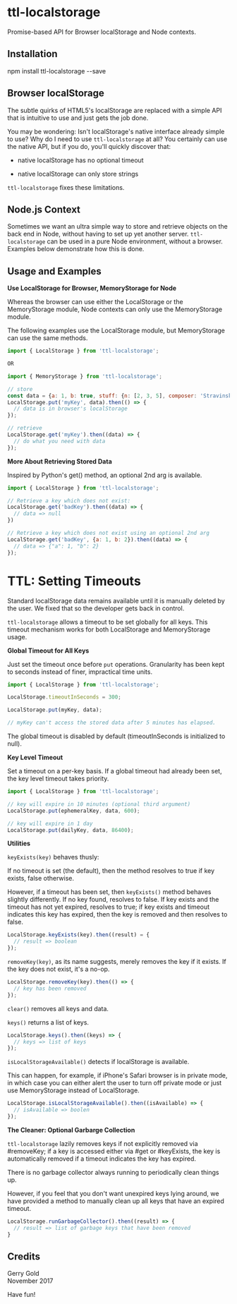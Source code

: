 ttl-localstorage
================

Promise-based API for Browser localStorage and Node contexts.

Installation
------------

npm install ttl-localstorage --save

Browser localStorage
---------------------

The subtle quirks of HTML5's localStorage are replaced with a simple API that
is intuitive to use and just gets the job done.

You may be wondering: Isn't localStorage's native interface already simple to
use? Why do I need to use <code>ttl-localstorage</code> at all? You certainly
can use the native API, but if you do, you'll quickly discover that:

 - native localStorage has no optional timeout

 - native localStorage can only store strings

<code>ttl-localstorage</code> fixes these limitations.

Node.js Context
----------------

Sometimes we want an ultra simple way to store and retrieve objects on the back
end in Node, without having to set up yet another server.
<code>ttl-localstorage</code> can be used in a pure Node environment, without a
browser. Examples below demonstrate how this is done.

Usage and Examples
------------------

__Use LocalStorage for Browser, MemoryStorage for Node__

Whereas the browser can use either the LocalStorage or the MemoryStorage module,
Node contexts can only use the MemoryStorage module.

The following examples use the LocalStorage module, but MemoryStorage can use
the same methods.

```javascript
import { LocalStorage } from 'ttl-localstorage';

OR

import { MemoryStorage } from 'ttl-localstorage';

// store
const data = {a: 1, b: true, stuff: {n: [2, 3, 5], composer: 'Stravinsky'}};
LocalStorage.put('myKey', data).then(() => {
  // data is in browser's localStorage
});

// retrieve
LocalStorage.get('myKey').then((data) => {
  // do what you need with data
});
```

__More About Retrieving Stored Data__

Inspired by Python's get() method, an optional 2nd arg is available.

```javascript
import { LocalStorage } from 'ttl-localstorage';

// Retrieve a key which does not exist:
LocalStorage.get('badKey').then((data) => {
  // data => null
})

// Retrieve a key which does not exist using an optional 2nd arg
LocalStorage.get('badKey', {a: 1, b: 2}).then((data) => {
  // data => {"a": 1, "b": 2}
});
```

TTL: Setting Timeouts
=====================

Standard localStorage data remains available until it is manually deleted by
the user. We fixed that so the developer gets back in control.

<code>ttl-localstorage</code> allows a timeout to be set globally for all keys. This
timeout mechanism works for both LocalStorage and MemoryStorage usage.

__Global Timeout for All Keys__

Just set the timeout once before <code>put</code> operations. Granularity has been kept to seconds instead of finer, impractical time units.

```javascript
import { LocalStorage } from 'ttl-localstorage';

LocalStorage.timeoutInSeconds = 300;

LocalStorage.put(myKey, data);

// myKey can't access the stored data after 5 minutes has elapsed.
```

The global timeout is disabled by default (timeoutInSeconds is initialized to null).

__Key Level Timeout__

Set a timeout on a per-key basis. If a global timeout had already been set, the key level timeout takes priority.

```javascript
import { LocalStorage } from 'ttl-localstorage';

// key will expire in 10 minutes (optional third argument)
LocalStorage.put(ephemeralKey, data, 600);

// key will expire in 1 day
LocalStorage.put(dailyKey, data, 86400);

```

__Utilities__

`keyExists(key)` behaves thusly:

If no timeout is set (the default), then the method resolves to true if key
exists, false otherwise.

However, if a timeout has been set, then `keyExists()` method behaves slightly
differently. If no key found, resolves to false. If key exists and the timeout
has not yet expired, resolves to true; if key exists and timeout indicates this
key has expired, then the key is removed and then resolves to false.

```javascript
LocalStorage.keyExists(key).then((result) = {
  // result => boolean
});
```

`removeKey(key)`, as its name suggests, merely removes the key if it exists. If the
key does not exist, it's a no-op.

```javascript
LocalStorage.removeKey(key).then(() => {
  // key has been removed
});
```

`clear()` removes all keys and data.

`keys()` returns a list of keys.

```javascript
LocalStorage.keys().then((keys) => {
  // keys => list of keys
});
```

`isLocalStorageAvailable()` detects if localStorage is available.

This can happen, for example, if iPhone's Safari browser is in private mode, in
which case you can either alert the user to turn off private mode or just
use MemoryStorage instead of LocalStorage.

```javascript
LocalStorage.isLocalStorageAvailable().then((isAvailable) => {
  // isAvailable => boolen
});
```

__The Cleaner: Optional Garbarge Collection__

<code>ttl-localstorage</code> lazily removes keys if not explicitly removed via
\#removeKey; if a key is accessed either via #get or #keyExists, the key is
automatically removed if a timeout indicates the key has expired.

There is no garbage collector always running to periodically clean things up.

However, if you feel that you don't want unexpired keys lying around, we have
provided a method to manually clean up all keys that have an expired timeout.

```javascript
LocalStorage.runGarbageCollector().then((result) => {
  // result => list of garbage keys that have been removed
}
```

Credits
-------

Gerry Gold<br/>
November 2017

Have fun!
